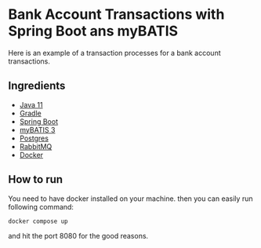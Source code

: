 # Bank Account Transactions with Spring Boot ans myBATIS

Here is an example of a transaction processes for a bank account transactions.

## Ingredients

- [Java 11](https://jdk.java.net/11/)
- [Gradle](https://gradle.org/)
- [Spring Boot](https://spring.io/projects/spring-boot)
- [myBATIS 3](https://mybatis.org/mybatis-3/)
- [Postgres](https://www.postgresql.org/)
- [RabbitMQ](https://www.rabbitmq.com/)
- [Docker](https://www.docker.com/)

## How to run

You need to have docker installed on your machine. then you can easily run following command:
```bash
docker compose up
```
and hit the port 8080 for the good reasons.
